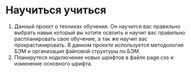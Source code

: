# Научиться учиться
1. Данный проект о техниках обучения. Он научится вас правильно выбрать навык который вы хотите освоить и научит вас правильно распланировать свое обучение, а так же научит вас прокрастинировать. В данном проекте используется методология БЭМ и организация файловой структуры по БЭМ.
2. Планирутеся нодключение новых шрифтов в файле page.css и изменение основного шрифта.

